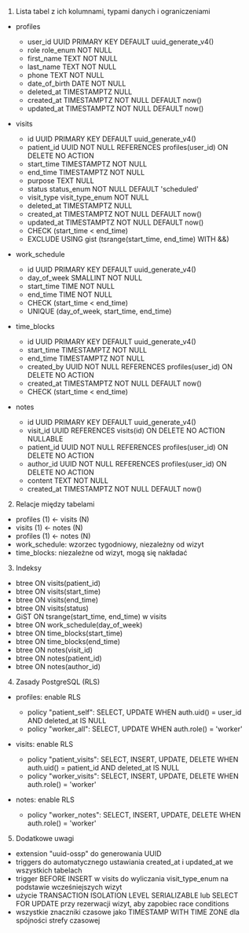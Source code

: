 1. Lista tabel z ich kolumnami, typami danych i ograniczeniami

- profiles

  - user_id UUID PRIMARY KEY DEFAULT uuid_generate_v4()
  - role role_enum NOT NULL
  - first_name TEXT NOT NULL
  - last_name TEXT NOT NULL
  - phone TEXT NOT NULL
  - date_of_birth DATE NOT NULL
  - deleted_at TIMESTAMPTZ NULL
  - created_at TIMESTAMPTZ NOT NULL DEFAULT now()
  - updated_at TIMESTAMPTZ NOT NULL DEFAULT now()

- visits

  - id UUID PRIMARY KEY DEFAULT uuid_generate_v4()
  - patient_id UUID NOT NULL REFERENCES profiles(user_id) ON DELETE NO ACTION
  - start_time TIMESTAMPTZ NOT NULL
  - end_time TIMESTAMPTZ NOT NULL
  - purpose TEXT NULL
  - status status_enum NOT NULL DEFAULT 'scheduled'
  - visit_type visit_type_enum NOT NULL
  - deleted_at TIMESTAMPTZ NULL
  - created_at TIMESTAMPTZ NOT NULL DEFAULT now()
  - updated_at TIMESTAMPTZ NOT NULL DEFAULT now()
  - CHECK (start_time < end_time)
  - EXCLUDE USING gist (tsrange(start_time, end_time) WITH &&)

- work_schedule

  - id UUID PRIMARY KEY DEFAULT uuid_generate_v4()
  - day_of_week SMALLINT NOT NULL
  - start_time TIME NOT NULL
  - end_time TIME NOT NULL
  - CHECK (start_time < end_time)
  - UNIQUE (day_of_week, start_time, end_time)

- time_blocks

  - id UUID PRIMARY KEY DEFAULT uuid_generate_v4()
  - start_time TIMESTAMPTZ NOT NULL
  - end_time TIMESTAMPTZ NOT NULL
  - created_by UUID NOT NULL REFERENCES profiles(user_id) ON DELETE NO ACTION
  - created_at TIMESTAMPTZ NOT NULL DEFAULT now()
  - CHECK (start_time < end_time)

- notes
  - id UUID PRIMARY KEY DEFAULT uuid_generate_v4()
  - visit_id UUID REFERENCES visits(id) ON DELETE NO ACTION NULLABLE
  - patient_id UUID NOT NULL REFERENCES profiles(user_id) ON DELETE NO ACTION
  - author_id UUID NOT NULL REFERENCES profiles(user_id) ON DELETE NO ACTION
  - content TEXT NOT NULL
  - created_at TIMESTAMPTZ NOT NULL DEFAULT now()

2. Relacje między tabelami

- profiles (1) ← visits (N)
- visits (1) ← notes (N)
- profiles (1) ← notes (N)
- work_schedule: wzorzec tygodniowy, niezależny od wizyt
- time_blocks: niezależne od wizyt, mogą się nakładać

3. Indeksy

- btree ON visits(patient_id)
- btree ON visits(start_time)
- btree ON visits(end_time)
- btree ON visits(status)
- GiST ON tsrange(start_time, end_time) w visits
- btree ON work_schedule(day_of_week)
- btree ON time_blocks(start_time)
- btree ON time_blocks(end_time)
- btree ON notes(visit_id)
- btree ON notes(patient_id)
- btree ON notes(author_id)

4. Zasady PostgreSQL (RLS)

- profiles: enable RLS

  - policy "patient_self": SELECT, UPDATE WHEN auth.uid() = user_id AND deleted_at IS NULL
  - policy "worker_all": SELECT, UPDATE WHEN auth.role() = 'worker'

- visits: enable RLS

  - policy "patient_visits": SELECT, INSERT, UPDATE, DELETE WHEN auth.uid() = patient_id AND deleted_at IS NULL
  - policy "worker_visits": SELECT, INSERT, UPDATE, DELETE WHEN auth.role() = 'worker'

- notes: enable RLS
  - policy "worker_notes": SELECT, INSERT, UPDATE, DELETE WHEN auth.role() = 'worker'

5. Dodatkowe uwagi

- extension "uuid-ossp" do generowania UUID
- triggers do automatycznego ustawiania created_at i updated_at we wszystkich tabelach
- trigger BEFORE INSERT w visits do wyliczania visit_type_enum na podstawie wcześniejszych wizyt
- użycie TRANSACTION ISOLATION LEVEL SERIALIZABLE lub SELECT FOR UPDATE przy rezerwacji wizyt, aby zapobiec race conditions
- wszystkie znaczniki czasowe jako TIMESTAMP WITH TIME ZONE dla spójności strefy czasowej
